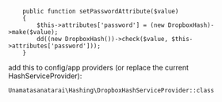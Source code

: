 ```
    public function setPasswordAttribute($value)
    {
        $this->attributes['password'] = (new DropboxHash)->make($value);
        dd((new DropboxHash())->check($value, $this->attributes['password']));
    }
```


add this to config/app providers (or replace the current HashServiceProvider):

```
Unamatasanatarai\Hashing\DropboxHashServiceProvider::class
```
